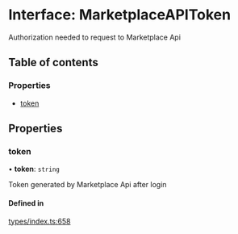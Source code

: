 # Interface: MarketplaceAPIToken

Authorization needed to request to Marketplace Api

## Table of contents

### Properties

- [token](MarketplaceAPIToken.md#token)

## Properties

### token

• **token**: `string`

Token generated by Marketplace Api after login

#### Defined in

[types/index.ts:658](https://github.com/nevermined-io/components-catalog/blob/cae3a0f/lib/src/types/index.ts#L658)

